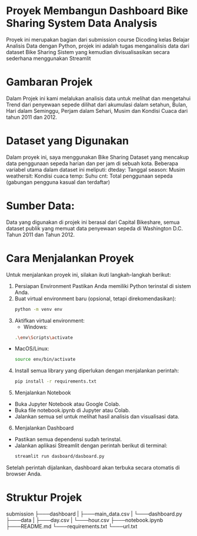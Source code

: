 # Proyek Membangun Dashboard Bike Sharing System Data Analysis
Proyek ini merupakan bagian dari submission course Dicoding kelas Belajar Analisis Data dengan Python, projek ini adalah tugas menganalisis data dari dataset Bike Sharing Sistem yang kemudian divisualisasikan secara sederhana menggunakan Streamlit

# Gambaran Projek
Dalam Projek ini kami melalukan analisis data untuk melihat dan mengetahui Trend dari penyewaan sepede dilihat dari akumulasi dalam setahun, Bulan, Hari dalam Seminggu, Perjam dalam Sehari, Musim dan Kondisi Cuaca dari tahun 2011 dan 2012.

# Dataset yang Digunakan
Dalam proyek ini, saya menggunakan Bike Sharing Dataset yang mencakup data penggunaan sepeda harian dan per jam di sebuah kota. Beberapa variabel utama dalam dataset ini meliputi:
dteday: Tanggal
season: Musim
weathersit: Kondisi cuaca
temp: Suhu
cnt: Total penggunaan sepeda (gabungan pengguna kasual dan terdaftar)
#  Sumber Data:
Data yang digunakan di projek ini berasal dari Capital Bikeshare, semua dataset publik yang memuat data penyewaan sepeda di Washington D.C. Tahun 2011 dan Tahun 2012.

# Cara Menjalankan Proyek
Untuk menjalankan proyek ini, silakan ikuti langkah-langkah berikut:
1. Persiapan Environment
Pastikan Anda memiliki Python terinstal di sistem Anda.
2. Buat virtual environment baru (opsional, tetapi direkomendasikan): 
    ```bash
    python -m venv env
3. Aktifkan virtual environment:
    - Windows:
    ```bash
    .\env\Scripts\activate
  - MacOS/Linux:
    ```bash
    source env/bin/activate

4. Install semua library yang diperlukan dengan menjalankan perintah:
   ```bash
   pip install -r requirements.txt
5. Menjalankan Notebook
 - Buka Jupyter Notebook atau Google Colab.
 - Buka file notebook.ipynb di Jupyter atau Colab.
 - Jalankan semua sel untuk melihat hasil analisis dan visualisasi data.
6. Menjalankan Dashboard
 - Pastikan semua dependensi sudah terinstal.
 - Jalankan aplikasi Streamlit dengan perintah berikut di terminal:
    ```bash
    streamlit run dasboard/dasboard.py
Setelah perintah dijalankan, dashboard akan terbuka secara otomatis di browser Anda.

# Struktur Projek 
submission
├───dashboard
| ├───main_data.csv
| └───dashboard.py
├───data
| ├───day.csv
| └───hour.csv
├───notebook.ipynb
├───README.md
└───requirements.txt
└───url.txt
